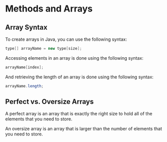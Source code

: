 # Methods and Arrays

## Array Syntax

To create arrays in Java, you can use the following syntax:

```java
type[] arrayName = new type[size];
```

Accessing elements in an array is done using the following syntax:

```java
arrayName[index];
```

And retrieving the length of an array is done using the following syntax:

```java
arrayName.length;
```

## Perfect vs. Oversize Arrays

A perfect array is an array that is exactly the right size to hold all of the elements that you need to store.

An oversize array is an array that is larger than the number of elements that you need to store.
